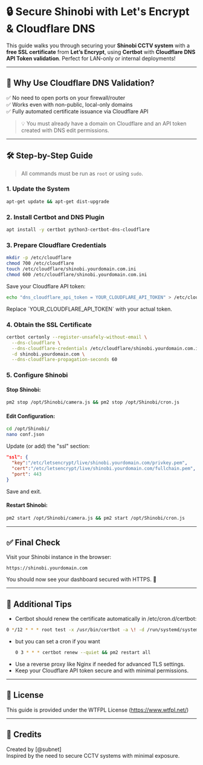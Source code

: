 # 🔒 Secure Shinobi with Let's Encrypt & Cloudflare DNS

This guide walks you through securing your **Shinobi CCTV system** with a **free SSL certificate** from **Let’s Encrypt**, using **Certbot** with **Cloudflare DNS API Token validation**. Perfect for LAN-only or internal deployments!

---

## 🚀 Why Use Cloudflare DNS Validation?

 ✅ No need to open ports on your firewall/router  
 ✅ Works even with non-public, local-only domains  
 ✅ Fully automated certificate issuance via Cloudflare API  

> 💡 You must already have a domain on Cloudflare and an API token created with DNS edit permissions.

---

## 🛠 Step-by-Step Guide

> All commands must be run as `root` or using `sudo`.

### 1. Update the System
```bash
apt-get update && apt-get dist-upgrade
```

### 2. Install Certbot and DNS Plugin
```bash
apt install -y certbot python3-certbot-dns-cloudflare
```

### 3. Prepare Cloudflare Credentials
```bash
mkdir -p /etc/cloudflare
chmod 700 /etc/cloudflare
touch /etc/cloudflare/shinobi.yourdomain.com.ini
chmod 600 /etc/cloudflare/shinobi.yourdomain.com.ini
```

Save your Cloudflare API token:
```bash
echo "dns_cloudflare_api_token = YOUR_CLOUDFLARE_API_TOKEN" > /etc/cloudflare/shinobi.yourdomain.com.ini
```

Replace \`YOUR_CLOUDFLARE_API_TOKEN\` with your actual token.

### 4. Obtain the SSL Certificate
```bash
certbot certonly --register-unsafely-without-email \
  --dns-cloudflare \
  --dns-cloudflare-credentials /etc/cloudflare/shinobi.yourdomain.com.ini \
  -d shinobi.yourdomain.com \
  --dns-cloudflare-propagation-seconds 60
```

### 5. Configure Shinobi

#### Stop Shinobi:
```bash
pm2 stop /opt/Shinobi/camera.js && pm2 stop /opt/Shinobi/cron.js
```

#### Edit Configuration:
```bash
cd /opt/Shinobi/
nano conf.json
```

Update (or add) the "ssl" section:
```json
"ssl": {
  "key":"/etc/letsencrypt/live/shinobi.yourdomain.com/privkey.pem",
  "cert":"/etc/letsencrypt/live/shinobi.yourdomain.com/fullchain.pem",
  "port": 443
}
```

Save and exit.

#### Restart Shinobi:
```bash
pm2 start /opt/Shinobi/camera.js && pm2 start /opt/Shinobi/cron.js
```

---

## ✅ Final Check

Visit your Shinobi instance in the browser:

```
https://shinobi.yourdomain.com
```

You should now see your dashboard secured with HTTPS. 🎉

---

## 🧩 Additional Tips

- Certbot should renew the certificate automatically in /etc/cron.d/certbot:
```bash
0 */12 * * * root test -x /usr/bin/certbot -a \! -d /run/systemd/system && perl -e 'sleep int(rand(43200))' && certbot -q renew --no-random-sleep-on-renew
```
- but you can set a cron if you want
  ```bash
  0 3 * * * certbot renew --quiet && pm2 restart all
  ```
- Use a reverse proxy like Nginx if needed for advanced TLS settings.
- Keep your Cloudflare API token secure and with minimal permissions.

---

## 📄 License

This guide is provided under the WTFPL License (https://www.wtfpl.net/)

---

## 🙌 Credits

Created by [@subnet]  
Inspired by the need to secure CCTV systems with minimal exposure.
